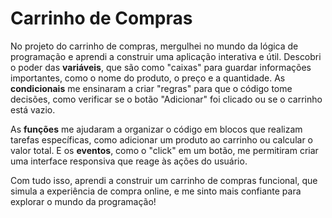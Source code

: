 # Carrinho de Compras

No projeto do carrinho de compras, mergulhei no mundo da lógica de programação e aprendi a construir uma aplicação interativa e útil. Descobri o poder das **variáveis**, que são como "caixas" para guardar informações importantes, como o nome do produto, o preço e a quantidade. As **condicionais** me ensinaram a criar "regras" para que o código tome decisões, como verificar se o botão "Adicionar" foi clicado ou se o carrinho está vazio. 

As **funções** me ajudaram a organizar o código em blocos que realizam tarefas específicas, como adicionar um produto ao carrinho ou calcular o valor total. E os **eventos**, como o "click" em um botão, me permitiram criar uma interface responsiva que reage às ações do usuário.

Com tudo isso, aprendi a construir um carrinho de compras funcional, que simula a experiência de compra online, e me sinto mais confiante para explorar o mundo da programação!

